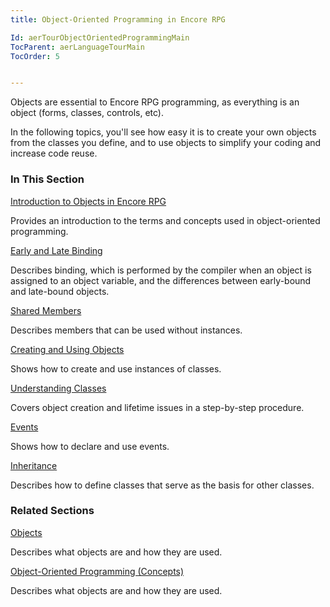 ```yaml
---
title: Object-Oriented Programming in Encore RPG

Id: aerTourObjectOrientedProgrammingMain
TocParent: aerLanguageTourMain
TocOrder: 5


---
```


Objects are essential to Encore RPG programming, as everything is an object (forms, classes, controls, etc). 

In the following topics, you'll see how easy it is to create your own objects from the classes you define, and to use objects to simplify your coding and increase code reuse. 

### In This Section

[Introduction to Objects in Encore RPG](ecrConObjects.html)

Provides an introduction to the terms and concepts used in object-oriented
                programming.


[Early and Late Binding](ecrTourEarlyandLateBinding.html)

Describes binding, which is performed by the compiler when an object is
                assigned to an object variable, and the differences between early-bound and
                late-bound objects.


[Shared Members](ecrTourSharedMembers.html)

Describes members that can be used without instances.


[Creating and Using Objects](ecrTourCreatingandUsingObjectsMain.html)

Shows how to create and use instances of classes.


[Understanding Classes](ecrTourUnderstandingClassesMain.html)

Covers object creation and lifetime issues in a step-by-step procedure.


[Events](ecrTourEventsMain.html)

Shows how to declare and use events.


[Inheritance](ecrTourInheritanceMain.html)

Describes how to define classes that serve as the basis for other classes.


### Related Sections
[Objects](ecrConObjects.html) 

Describes what objects are and how they are used.


[Object-Oriented Programming (Concepts)](ecrConObjectOrientedProgramming.html) 

Describes what objects are and how they are used.


